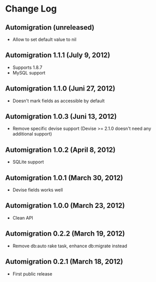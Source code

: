 # Change Log

## Automigration (unreleased)

* Allow to set default value to nil

## Automigration 1.1.1 (July 9, 2012)

* Supports 1.8.7
* MySQL support

## Automigration 1.1.0 (Juni 27, 2012)

* Doesn't mark fields as accessible by default

## Automigration 1.0.3 (Juni 13, 2012)

* Remove specific devise support (Devise >= 2.1.0 doesn't need any additional support)

## Automigration 1.0.2 (April 8, 2012)

* SQLite support

## Automigration 1.0.1 (March 30, 2012)

* Devise fields works well

## Automigration 1.0.0 (March 23, 2012)

* Clean API

## Automigration 0.2.2 (March 19, 2012)

* Remove db:auto rake task, enhance db:migrate instead

## Automigration 0.2.1 (March 18, 2012)

* First public release
